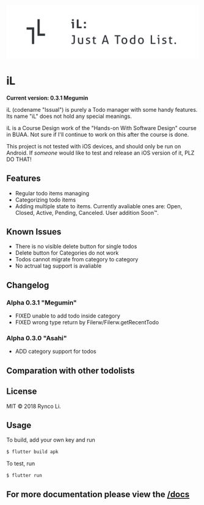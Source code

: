 ![iL Logo](docs/res/iL_header.png)

# iL

**Current version: 0.3.1 Megumin**

iL (codename "Issual") is purely a Todo manager with some handy features. Its
name "iL" does not hold any special meanings.

iL is a Course Design work of the "Hands-on With Software Design" course in
BUAA. Not sure if I'll continue to work on this after the course is done.

This project is not tested with iOS devices, and should only be run on Android.
If _someone_ would like to test and release an iOS version of it, PLZ DO THAT!

## Features

- Regular todo items managing
- Categorizing todo items
- Adding multiple state to items. Currently avaliable ones are: Open, Closed,
  Active, Pending, Canceled. User addition Soon™.

## Known Issues

- There is no visible delete button for single todos
- Delete button for Categories do not work
- Todos cannot migrate from category to category
- No actrual tag support is avaliable

## Changelog

### Alpha 0.3.1 "Megumin"

- FIXED unable to add todo inside category
- FIXED wrong type return by Filerw/Filerw.getRecentTodo

### Alpha 0.3.0 "Asahi"

- ADD category support for todos

## Comparation with other todolists

## License

MIT © 2018 Rynco Li.

## Usage

To build, add your own key and run

```sh
$ flutter build apk
```

To test, run

```sh
$ flutter run
```

## For more documentation please view the [/docs](docs/readme.md)
